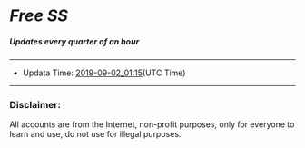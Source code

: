 
# *Free SS*

##### Updates every quarter of an hour

---
* Updata Time: [2019-09-02_01:15](https://github.com/Geek-007/free-SS/blob/master/2019-09-02_01:15_FreeSS.txt)(UTC Time)
---

### Disclaimer:
All accounts are from the Internet, non-profit purposes, only for everyone to learn and use, do not use for illegal purposes.
<br>
